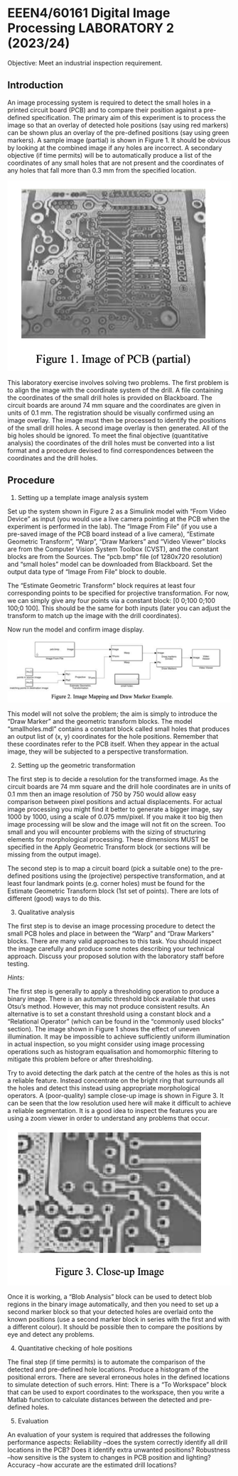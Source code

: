 # EEEN4/60161 Digital Image Processing LABORATORY 2 (2023/24)

Objective: Meet an industrial inspection requirement.

## Introduction

An image processing system is required to detect the small holes in a printed circuit board (PCB) and to compare their position against a pre-defined specification. The primary aim of this experiment is to process the image so that an overlay of detected hole positions (say using red markers) can be shown plus an overlay of the pre-defined positions (say using green markers). A sample image (partial) is shown in Figure 1. It should be obvious by looking at the combined image if any holes are incorrect. A secondary objective (if time permits) will be to automatically produce a list of the coordinates of any small holes that are not present and the coordinates of any holes that fall more than 0.3 mm from the specified location. 

![](./image/1.png) 

This laboratory exercise involves solving two problems. The first problem is to align the image with the coordinate system of the drill. A file containing the coordinates of the small drill holes is provided on Blackboard. The circuit boards are around 74 mm square and the coordinates are given in units of 0.1 mm. The registration should be visually confirmed using an image overlay.
The image must then be processed to identify the positions of the small drill holes. A second image overlay is then generated. All of the big holes should be ignored.
To meet the final objective (quantitative analysis) the coordinates of the drill holes must be converted into a list format and a procedure devised to find correspondences between the coordinates and the drill holes.

## Procedure

1. Setting up a template image analysis system

Set up the system shown in Figure 2 as a Simulink model with “From Video Device” as input (you would use a live camera pointing at the PCB when the experiment is performed in the lab). The “Image From File” (if you use a pre-saved image of the PCB board instead of a live camera), “Estimate Geometric Transform”, “Warp”, “Draw Markers” and “Video Viewer” blocks are from the Computer Vision System Toolbox (CVST), and the constant blocks are from the Sources. The “pcb.bmp” file (of 1280x720 resolution) and “small holes” model can be downloaded from Blackboard. Set the output data type of “Image From File” block to double.

The “Estimate Geometric Transform” block requires at least four corresponding points to be specified for projective transformation. For now, we can simply give any four points via a constant block: [0 0;100 0;100 100;0 100]. This should be the same for both inputs (later you can adjust the transform to match up the image with the drill coordinates).

Now run the model and confirm image display. 

![](./image/2.png) 

This model will not solve the problem; the aim is simply to introduce the “Draw Marker” and the geometric transform blocks. The model “smallholes.mdl” contains a constant block called small holes that produces an output list of (x, y) coordinates for the hole positions. Remember that these coordinates refer to the PCB itself. When they appear in the actual image, they will be subjected to a perspective transformation.

2. Setting up the geometric transformation

The first step is to decide a resolution for the transformed image. As the circuit boards are 74 mm square and the drill hole coordinates are in units of 0.1 mm then an image resolution of 750 by 750 would allow easy comparison between pixel positions and actual displacements. For actual image processing you might find it better to generate a bigger image, say 1000 by 1000, using a scale of 0.075 mm/pixel. If you make it too big then image processing will be slow and the image will not fit on the screen. Too small and you will encounter problems with the sizing of structuring elements for morphological processing. These dimensions MUST be specified in the Apply Geometric Transform block (or sections will be missing from the output image).

The second step is to map a circuit board (pick a suitable one) to the pre-defined positions using the (projective) perspective transformation, and at least four landmark points (e.g. corner holes) must be found for the Estimate Geometric Transform block (1st set of points). There are lots of different (good) ways to do this.

3. Qualitative analysis

The first step is to devise an image processing procedure to detect the small PCB holes and place in between the “Warp” and “Draw Markers” blocks. There are many valid approaches to this task. You should inspect the image carefully and produce some notes describing your technical approach. Discuss your proposed solution with the laboratory staff before testing.

_Hints:_

The first step is generally to apply a thresholding operation to produce a binary image. There is an automatic threshold block available that uses Otsu’s method. However, this may not produce consistent results. An alternative is to set a constant threshold using a constant block and a “Relational Operator” (which can be found in the “commonly used blocks” section). The image shown in Figure 1 shows the effect of uneven illumination. It may be impossible to achieve sufficiently uniform illumination in actual inspection, so you might consider using image processing operations such as histogram equalisation and homomorphic filtering to mitigate this problem before or after thresholding.

Try to avoid detecting the dark patch at the centre of the holes as this is not a reliable feature. Instead concentrate on the bright ring that surrounds all the holes and detect this instead using appropriate morphological operators. A (poor-quality) sample close-up image is shown in Figure 3. It can be seen that the low resolution used here will make it difficult to achieve a reliable segmentation. It is a good idea to inspect the features you are using a zoom viewer in order to understand any problems that occur. 

![](./image/3.png) 

Once it is working, a “Blob Analysis” block can be used to detect blob regions in the binary image automatically, and then you need to set up a second marker block so that your detected holes are overlaid onto the known positions (use a second marker block in series with the first and with a different colour). It should be possible then to compare the positions by eye and detect any problems.

4. Quantitative checking of hole positions

The final step (if time permits) is to automate the comparison of the detected and pre-defined hole locations. Produce a histogram of the positional errors. There are several erroneous holes in the defined locations to simulate detection of such errors.
Hint:
There is a “To Workspace” block that can be used to export coordinates to the workspace, then you write a Matlab function to calculate distances between the detected and pre-defined holes.

5. Evaluation

An evaluation of your system is required that addresses the following performance aspects: Reliability –does the system correctly identify all drill locations in the PCB? Does it identify extra unwanted positions?
Robustness –how sensitive is the system to changes in PCB position and lighting?
Accuracy –how accurate are the estimated drill locations?
